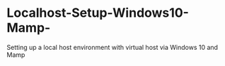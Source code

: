# Localhost-Setup-Windows10-Mamp-
Setting up a local host environment with virtual host via Windows 10 and Mamp

